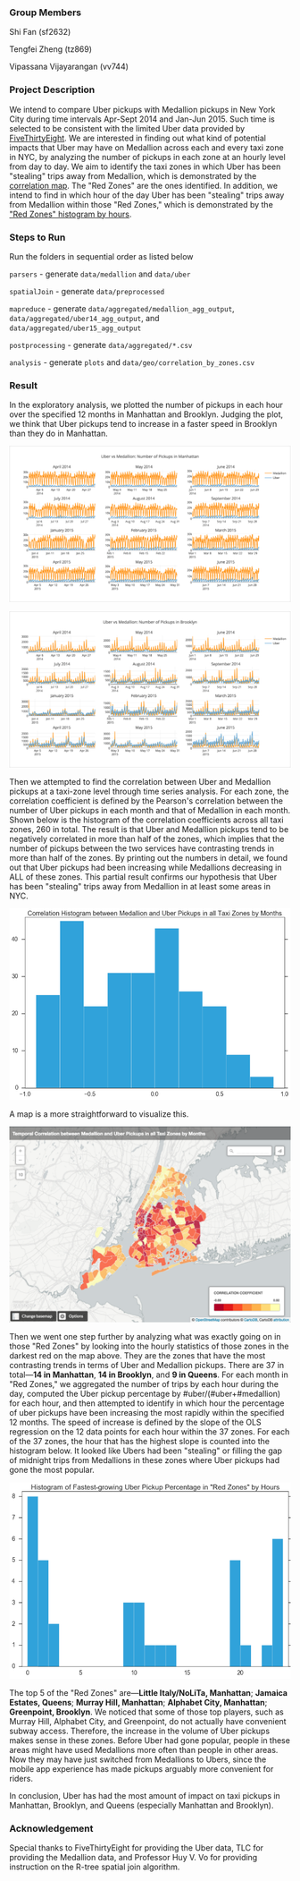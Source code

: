### Group Members
            
Shi Fan (sf2632)
       
Tengfei Zheng (tz869)

Vipassana Vijayarangan (vv744)

### Project Description

We intend to compare Uber pickups with Medallion pickups in New York City during time intervals Apr-Sept 2014 and Jan-Jun 2015. Such time is selected to be consistent with the limited Uber data provided by [FiveThirtyEight](https://github.com/fivethirtyeight/uber-tlc-foil-response). We are interested in finding out what kind of potential impacts that Uber may have on Medallion across each and every taxi zone in NYC, by analyzing the number of pickups in each zone at an hourly level from day to day. We aim to identify the taxi zones in which Uber has been "stealing" trips away from Medallion, which is demonstrated by the [correlation map](https://raw.githubusercontent.com/vipassana/UberTaxi/master/plots/correlation_map.png). The "Red Zones" are the ones identified. In addition, we intend to find in which hour of the day Uber has been "stealing" trips away from Medallion within those "Red Zones," which is demonstrated by the ["Red Zones" histogram by hours](https://raw.githubusercontent.com/vipassana/UberTaxi/master/plots/redzone_histogram_hour.png).

### Steps to Run

Run the folders in sequential order as listed below

`parsers` - generate `data/medallion` and `data/uber`

`spatialJoin` - generate `data/preprocessed`

`mapreduce` - generate `data/aggregated/medallion_agg_output`, `data/aggregated/uber14_agg_output`, and `data/aggregated/uber15_agg_output`

`postprocessing` - generate `data/aggregated/*.csv`

`analysis` - generate `plots` and `data/geo/correlation_by_zones.csv`

### Result

In the exploratory analysis, we plotted the number of pickups in each hour over the specified 12 months in Manhattan and Brooklyn. Judging the plot, we think that Uber pickups tend to increase in a faster speed in Brooklyn than they do in Manhattan.

![Alt text](plots/Pickups_in_Manhattan.png)

![Alt text](plots/Pickups_in_Brooklyn.png)

Then we attempted to find the correlation between Uber and Medallion pickups at a taxi-zone level through time series analysis. For each zone, the correlation coefficient is defined by the Pearson's correlation between the number of Uber pickups in each month and that of Medallion in each month. Shown below is the histogram of the correlation coefficients across all taxi zones, 260 in total. The result is that Uber and Medallion pickups tend to be negatively correlated in more than half of the  zones, which implies that the number of pickups between the two services have contrasting trends in more than half of the zones. By printing out the numbers in detail, we found out that Uber pickups had been increasing while Medallions decreasing in ALL of these zones. This partial result confirms our hypothesis that Uber has been "stealing" trips away from Medallion in at least some areas in NYC.

![Alt text](plots/correlation_histogram.png)

A map is a more straightforward to visualize this.

![Alt text](plots/correlation_map.png)

Then we went one step further by analyzing what was exactly going on in those "Red Zones" by looking into the hourly statistics of those zones in the darkest red on the map above. They are the zones that have the most contrasting trends in terms of Uber and Medallion pickups. There are 37 in total—**14 in Manhattan**, **14 in Brooklyn**, and **9 in Queens**. For each month in "Red Zones," we aggregated the number of trips by each hour during the day, computed the Uber pickup percentage by #uber/(#uber+#medallion) for each hour, and then attempted to identify in which hour the percentage of uber pickups have been increasing the most rapidly within the specified 12 months. The speed of increase is defined by the slope of the OLS regression on the 12 data points for each hour within the 37 zones. For each of the 37 zones, the hour that has the highest slope is counted into the histogram below. It looked like Ubers had been "stealing" or filling the gap of midnight trips from Medallions in these zones where Uber pickups had gone the most popular.

![Alt text](plots/redzone_histogram_hour.png)

The top 5 of the "Red Zones" are—**Little Italy/NoLiTa, Manhattan**; **Jamaica Estates, Queens**; **Murray Hill, Manhattan**; **Alphabet City, Manhattan**; **Greenpoint, Brooklyn**. We noticed that some of those top players, such as Murray Hill, Alphabet City, and Greenpoint, do not actually have convenient subway access. Therefore, the increase in the volume of Uber pickups makes sense in these zones. Before Uber had gone popular, people in these areas might have used Medallions more often than people in other areas. Now they may have just switched from Medallions to Ubers, since the mobile app experience has made pickups arguably more convenient for riders.

In conclusion, Uber has had the most amount of impact on taxi pickups in Manhattan, Brooklyn, and Queens (especially Manhattan and Brooklyn). 

### Acknowledgement

Special thanks to FiveThirtyEight for providing the Uber data, TLC for providing the Medallion data, and Professor Huy V. Vo for providing instruction on the R-tree spatial join algorithm.